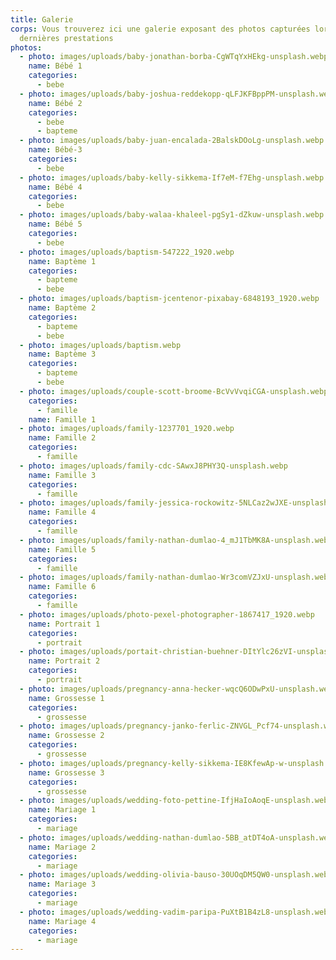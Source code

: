 ```yaml
---
title: Galerie
corps: Vous trouverez ici une galerie exposant des photos capturées lors de mes
  dernières prestations
photos:
  - photo: images/uploads/baby-jonathan-borba-CgWTqYxHEkg-unsplash.webp
    name: Bébé 1
    categories:
      - bebe
  - photo: images/uploads/baby-joshua-reddekopp-qLFJKFBppPM-unsplash.webp
    name: Bébé 2
    categories:
      - bebe
      - bapteme
  - photo: images/uploads/baby-juan-encalada-2BalskDOoLg-unsplash.webp
    name: Bébé-3
    categories:
      - bebe
  - photo: images/uploads/baby-kelly-sikkema-If7eM-f7Ehg-unsplash.webp
    name: Bébé 4
    categories:
      - bebe
  - photo: images/uploads/baby-walaa-khaleel-pgSy1-dZkuw-unsplash.webp
    name: Bébé 5
    categories:
      - bebe
  - photo: images/uploads/baptism-547222_1920.webp
    name: Baptème 1
    categories:
      - bapteme
      - bebe
  - photo: images/uploads/baptism-jcentenor-pixabay-6848193_1920.webp
    name: Baptème 2
    categories:
      - bapteme
      - bebe
  - photo: images/uploads/baptism.webp
    name: Baptème 3
    categories:
      - bapteme
      - bebe
  - photo: images/uploads/couple-scott-broome-BcVvVvqiCGA-unsplash.webp
    categories:
      - famille
    name: Famille 1
  - photo: images/uploads/family-1237701_1920.webp
    name: Famille 2
    categories:
      - famille
  - photo: images/uploads/family-cdc-SAwxJ8PHY3Q-unsplash.webp
    name: Famille 3
    categories:
      - famille
  - photo: images/uploads/family-jessica-rockowitz-5NLCaz2wJXE-unsplash.webp
    name: Famille 4
    categories:
      - famille
  - photo: images/uploads/family-nathan-dumlao-4_mJ1TbMK8A-unsplash.webp
    name: Famille 5
    categories:
      - famille
  - photo: images/uploads/family-nathan-dumlao-Wr3comVZJxU-unsplash.webp
    name: Famille 6
    categories:
      - famille
  - photo: images/uploads/photo-pexel-photographer-1867417_1920.webp
    name: Portrait 1
    categories:
      - portrait
  - photo: images/uploads/portait-christian-buehner-DItYlc26zVI-unsplash.webp
    name: Portrait 2
    categories:
      - portrait
  - photo: images/uploads/pregnancy-anna-hecker-wqcQ6ODwPxU-unsplash.webp
    name: Grossesse 1
    categories:
      - grossesse
  - photo: images/uploads/pregnancy-janko-ferlic-ZNVGL_Pcf74-unsplash.webp
    name: Grossesse 2
    categories:
      - grossesse
  - photo: images/uploads/pregnancy-kelly-sikkema-IE8KfewAp-w-unsplash.webp
    name: Grossesse 3
    categories:
      - grossesse
  - photo: images/uploads/wedding-foto-pettine-IfjHaIoAoqE-unsplash.webp
    name: Mariage 1
    categories:
      - mariage
  - photo: images/uploads/wedding-nathan-dumlao-5BB_atDT4oA-unsplash.webp
    name: Mariage 2
    categories:
      - mariage
  - photo: images/uploads/wedding-olivia-bauso-30UOqDM5QW0-unsplash.webp
    name: Mariage 3
    categories:
      - mariage
  - photo: images/uploads/wedding-vadim-paripa-PuXtB1B4zL8-unsplash.webp
    name: Mariage 4
    categories:
      - mariage
---
```

